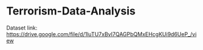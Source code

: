 # Terrorism-Data-Analysis
Dataset link: https://drive.google.com/file/d/1luTU7xBvI7QAGPbQMxEHcgKUi9d6UeP_/view
